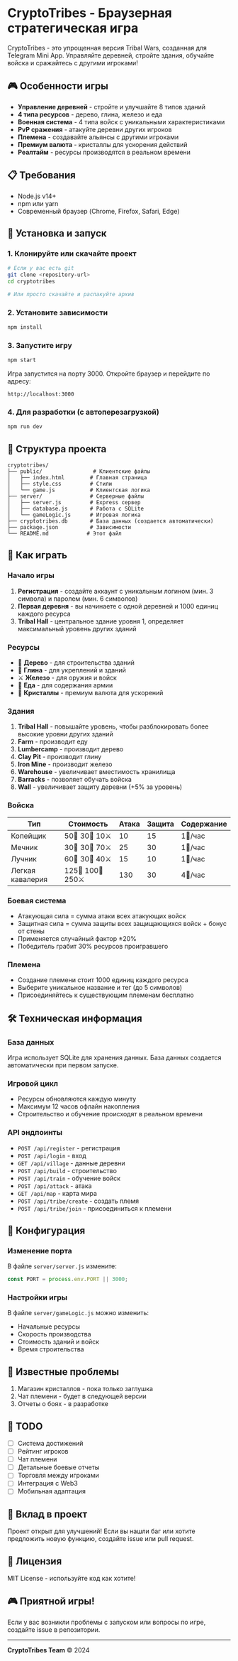 # CryptoTribes - Браузерная стратегическая игра

CryptoTribes - это упрощенная версия Tribal Wars, созданная для Telegram Mini App. Управляйте деревней, стройте здания, обучайте войска и сражайтесь с другими игроками!

## 🎮 Особенности игры

- **Управление деревней** - стройте и улучшайте 8 типов зданий
- **4 типа ресурсов** - дерево, глина, железо и еда
- **Военная система** - 4 типа войск с уникальными характеристиками
- **PvP сражения** - атакуйте деревни других игроков
- **Племена** - создавайте альянсы с другими игроками
- **Премиум валюта** - кристаллы для ускорения действий
- **Реалтайм** - ресурсы производятся в реальном времени

## 📋 Требования

- Node.js v14+ 
- npm или yarn
- Современный браузер (Chrome, Firefox, Safari, Edge)

## 🚀 Установка и запуск

### 1. Клонируйте или скачайте проект

```bash
# Если у вас есть git
git clone <repository-url>
cd cryptotribes

# Или просто скачайте и распакуйте архив
```

### 2. Установите зависимости

```bash
npm install
```

### 3. Запустите игру

```bash
npm start
```

Игра запустится на порту 3000. Откройте браузер и перейдите по адресу:
```
http://localhost:3000
```

### 4. Для разработки (с автоперезагрузкой)

```bash
npm run dev
```

## 📁 Структура проекта

```
cryptotribes/
├── public/                # Клиентские файлы
│   ├── index.html        # Главная страница
│   ├── style.css         # Стили
│   └── game.js           # Клиентская логика
├── server/               # Серверные файлы
│   ├── server.js         # Express сервер
│   ├── database.js       # Работа с SQLite
│   └── gameLogic.js      # Игровая логика
├── cryptotribes.db       # База данных (создается автоматически)
├── package.json          # Зависимости
└── README.md            # Этот файл
```

## 🎯 Как играть

### Начало игры

1. **Регистрация** - создайте аккаунт с уникальным логином (мин. 3 символа) и паролем (мин. 6 символов)
2. **Первая деревня** - вы начинаете с одной деревней и 1000 единиц каждого ресурса
3. **Tribal Hall** - центральное здание уровня 1, определяет максимальный уровень других зданий

### Ресурсы

- 🌳 **Дерево** - для строительства зданий
- 🧱 **Глина** - для укреплений и зданий
- ⚔️ **Железо** - для оружия и войск
- 🌾 **Еда** - для содержания армии
- 💎 **Кристаллы** - премиум валюта для ускорений

### Здания

1. **Tribal Hall** - повышайте уровень, чтобы разблокировать более высокие уровни других зданий
2. **Farm** - производит еду
3. **Lumbercamp** - производит дерево
4. **Clay Pit** - производит глину
5. **Iron Mine** - производит железо
6. **Warehouse** - увеличивает вместимость хранилища
7. **Barracks** - позволяет обучать войска
8. **Wall** - увеличивает защиту деревни (+5% за уровень)

### Войска

| Тип | Стоимость | Атака | Защита | Содержание |
|-----|-----------|-------|---------|------------|
| Копейщик | 50🌳 30🧱 10⚔️ | 10 | 15 | 1🌾/час |
| Мечник | 30🌳 30🧱 70⚔️ | 25 | 30 | 1🌾/час |
| Лучник | 60🌳 30🧱 40⚔️ | 15 | 10 | 1🌾/час |
| Легкая кавалерия | 125🌳 100🧱 250⚔️ | 130 | 30 | 4🌾/час |

### Боевая система

- Атакующая сила = сумма атаки всех атакующих войск
- Защитная сила = сумма защиты всех защищающихся войск + бонус от стены
- Применяется случайный фактор ±20%
- Победитель грабит 30% ресурсов проигравшего

### Племена

- Создание племени стоит 1000 единиц каждого ресурса
- Выберите уникальное название и тег (до 5 символов)
- Присоединяйтесь к существующим племенам бесплатно

## 🛠️ Техническая информация

### База данных

Игра использует SQLite для хранения данных. База данных создается автоматически при первом запуске.

### Игровой цикл

- Ресурсы обновляются каждую минуту
- Максимум 12 часов офлайн накопления
- Строительство и обучение происходят в реальном времени

### API эндпоинты

- `POST /api/register` - регистрация
- `POST /api/login` - вход
- `GET /api/village` - данные деревни
- `POST /api/build` - строительство
- `POST /api/train` - обучение войск
- `POST /api/attack` - атака
- `GET /api/map` - карта мира
- `POST /api/tribe/create` - создать племя
- `POST /api/tribe/join` - присоединиться к племени

## 🔧 Конфигурация

### Изменение порта

В файле `server/server.js` измените:
```javascript
const PORT = process.env.PORT || 3000;
```

### Настройки игры

В файле `server/gameLogic.js` можно изменить:
- Начальные ресурсы
- Скорость производства
- Стоимость зданий и войск
- Время строительства

## 🐛 Известные проблемы

1. Магазин кристаллов - пока только заглушка
2. Чат племени - будет в следующей версии
3. Отчеты о боях - в разработке

## 📝 TODO

- [ ] Система достижений
- [ ] Рейтинг игроков
- [ ] Чат племени
- [ ] Детальные боевые отчеты
- [ ] Торговля между игроками
- [ ] Интеграция с Web3
- [ ] Мобильная адаптация

## 🤝 Вклад в проект

Проект открыт для улучшений! Если вы нашли баг или хотите предложить новую функцию, создайте issue или pull request.

## 📄 Лицензия

MIT License - используйте код как хотите!

## 🎮 Приятной игры!

Если у вас возникли проблемы с запуском или вопросы по игре, создайте issue в репозитории.

---

**CryptoTribes Team** © 2024